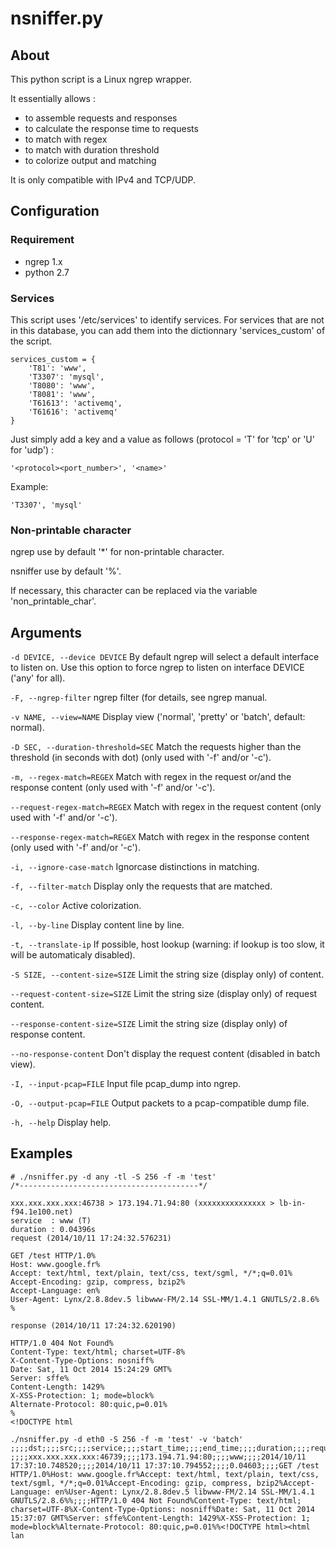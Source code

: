 # nsniffer.py

## About

This python script is a Linux ngrep wrapper.

It essentially allows :
- to assemble requests and responses
- to calculate the response time to requests
- to match with regex
- to match with duration threshold
- to colorize output and matching

It is only compatible with IPv4 and TCP/UDP.

## Configuration

### Requirement

- ngrep 1.x
- python 2.7

### Services

This script uses '/etc/services' to identify services. 
For services that are not in this database, you can add them into the dictionnary 'services_custom' of the script.

```
services_custom = {
    'T81': 'www',
    'T3307': 'mysql',
    'T8080': 'www',
    'T8081': 'www',
    'T61613': 'activemq',
    'T61616': 'activemq'
}
```

Just simply add a key and a value as follows (protocol = 'T' for 'tcp' or 'U' for 'udp') :

`'<protocol><port_number>', '<name>'`

Example: 

`'T3307', 'mysql'`

### Non-printable character

ngrep use by default '*' for non-printable character.

nsniffer use by default '%'.

If necessary, this character can be replaced via the variable 'non_printable_char'.

## Arguments

`-d DEVICE, --device DEVICE` By default ngrep will select a default interface to listen on. Use this option to force ngrep to listen on interface DEVICE ('any' for all).

`-F, --ngrep-filter` ngrep filter (for details, see ngrep manual.

`-v NAME, --view=NAME` Display view ('normal', 'pretty' or 'batch', default: normal).

`-D SEC, --duration-threshold=SEC` Match the requests higher than the threshold (in seconds with dot) (only used with '-f' and/or '-c').

`-m, --regex-match=REGEX` Match with regex in the request or/and the response content (only used with '-f' and/or '-c').

`--request-regex-match=REGEX` Match with regex in the request content (only used with '-f' and/or '-c').

`--response-regex-match=REGEX` Match with regex in the response content (only used with '-f' and/or '-c').

`-i, --ignore-case-match` Ignorcase distinctions in matching.

`-f, --filter-match` Display only the requests that are matched.

`-c, --color` Active colorization.

`-l, --by-line` Display content line by line.

`-t, --translate-ip` If possible, host lookup (warning: if lookup is too slow, it will be automaticaly disabled).

`-S SIZE, --content-size=SIZE` Limit the string size (display only) of content.

`--request-content-size=SIZE` Limit the string size (display only) of request content.

`--response-content-size=SIZE` Limit the string size (display only) of response content.

`--no-response-content` Don't display the request content (disabled in batch view).

`-I, --input-pcap=FILE` Input file  pcap_dump into ngrep.

`-O, --output-pcap=FILE` Output packets to a pcap-compatible dump file.

`-h, --help` Display help.

## Examples

```
# ./nsniffer.py -d any -tl -S 256 -f -m 'test'
/*----------------------------------------*/

xxx.xxx.xxx.xxx:46738 > 173.194.71.94:80 (xxxxxxxxxxxxxxx > lb-in-f94.1e100.net)
service  : www (T)
duration : 0.04396s
request (2014/10/11 17:24:32.576231)

GET /test HTTP/1.0%
Host: www.google.fr%
Accept: text/html, text/plain, text/css, text/sgml, */*;q=0.01%
Accept-Encoding: gzip, compress, bzip2%
Accept-Language: en%
User-Agent: Lynx/2.8.8dev.5 libwww-FM/2.14 SSL-MM/1.4.1 GNUTLS/2.8.6%
%

response (2014/10/11 17:24:32.620190)

HTTP/1.0 404 Not Found%
Content-Type: text/html; charset=UTF-8%
X-Content-Type-Options: nosniff%
Date: Sat, 11 Oct 2014 15:24:29 GMT%
Server: sffe%
Content-Length: 1429%
X-XSS-Protection: 1; mode=block%
Alternate-Protocol: 80:quic,p=0.01%
%
<!DOCTYPE html
```

```
./nsniffer.py -d eth0 -S 256 -f -m 'test' -v 'batch'
;;;;dst;;;;src;;;;service;;;;start_time;;;;end_time;;;;duration;;;;request_content;;;;response_content
;;;;xxx.xxx.xxx.xxx:46739;;;;173.194.71.94:80;;;;www;;;;2014/10/11 17:37:10.748520;;;;2014/10/11 17:37:10.794552;;;;0.04603;;;;GET /test HTTP/1.0%Host: www.google.fr%Accept: text/html, text/plain, text/css, text/sgml, */*;q=0.01%Accept-Encoding: gzip, compress, bzip2%Accept-Language: en%User-Agent: Lynx/2.8.8dev.5 libwww-FM/2.14 SSL-MM/1.4.1 GNUTLS/2.8.6%%;;;;HTTP/1.0 404 Not Found%Content-Type: text/html; charset=UTF-8%X-Content-Type-Options: nosniff%Date: Sat, 11 Oct 2014 15:37:07 GMT%Server: sffe%Content-Length: 1429%X-XSS-Protection: 1; mode=block%Alternate-Protocol: 80:quic,p=0.01%%<!DOCTYPE html><html lan
```

